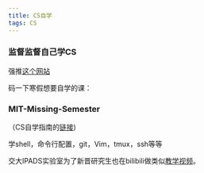 ```yaml
---
title: CS自学
tags: CS
---
```


### 监督监督自己学CS

<!--more-->

强推[这个网站](https://pkuflyingpig.github.io/pku-cs-self-learning/)  

码一下寒假想要自学的课：  

### MIT-Missing-Semester  

（CS自学指南的[链接](https://pkuflyingpig.github.io/pku-cs-self-learning/%E7%BC%96%E7%A8%8B%E5%85%A5%E9%97%A8/MIT-Missing-Semester/))

学shell，命令行配置，git，Vim，tmux，ssh等等

交大IPADS实验室为了新晋研究生也在bilibili做类似[教学视频](https://space.bilibili.com/1085720801?share_medium=iphone&share_plat=ios&share_session_id=4EA3D257-E629-465D-AACA-381CCD79D398&share_source=WEIXIN&share_tag=s_i&timestamp=1639468845&unique_k=wDuiRvP)。


